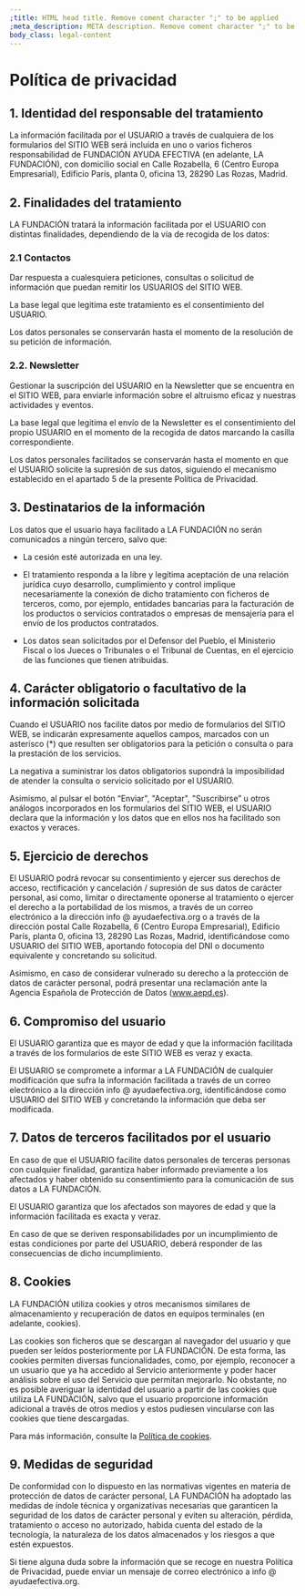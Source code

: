 ```yaml
---
;title: HTML head title. Remove coment character ";" to be applied
;meta_description: META description. Remove coment character ";" to be applied
body_class: legal-content
---
```


# Política de privacidad

## 1. Identidad del responsable del tratamiento

La información facilitada por el USUARIO a través de cualquiera de los formularios del SITIO WEB será incluida en uno o varios ficheros responsabilidad de FUNDACIÓN AYUDA EFECTIVA (en adelante, LA FUNDACIÓN), con domicilio social en Calle Rozabella, 6 (Centro Europa Empresarial), Edificio París, planta 0, oficina 13, 28290 Las Rozas, Madrid.

## 2. Finalidades del tratamiento

LA FUNDACIÓN tratará la información facilitada por el USUARIO con distintas finalidades, dependiendo de la vía de recogida de los datos:

### 2.1 Contactos

Dar respuesta a cualesquiera peticiones, consultas o solicitud de información que puedan remitir los USUARIOS del SITIO WEB.

La base legal que legitima este tratamiento es el consentimiento del USUARIO.

Los datos personales se conservarán hasta el momento de la resolución de su petición de información.

### 2.2. Newsletter

Gestionar la suscripción del USUARIO en la Newsletter que se encuentra en el SITIO WEB, para enviarle información sobre el altruismo eficaz y nuestras actividades y eventos.

La base legal que legitima el envío de la Newsletter es el consentimiento del propio USUARIO en el momento de la recogida de datos marcando la casilla correspondiente.

Los datos personales facilitados se conservarán hasta el momento en que el USUARIO solicite la supresión de sus datos, siguiendo el mecanismo establecido en el apartado 5 de la presente Política de Privacidad.

## 3. Destinatarios de la información

Los datos que el usuario haya facilitado a LA FUNDACIÓN no serán comunicados a ningún tercero, salvo que:

- La cesión esté autorizada en una ley.

- El tratamiento responda a la libre y legítima aceptación de una relación jurídica cuyo desarrollo, cumplimiento y control implique necesariamente la conexión de dicho tratamiento con ficheros de terceros, como, por ejemplo, entidades bancarias para la facturación de los productos o servicios contratados o empresas de mensajería para el envío de los productos contratados.

- Los datos sean solicitados por el Defensor del Pueblo, el Ministerio Fiscal o los Jueces o Tribunales o el Tribunal de Cuentas, en el ejercicio de las funciones que tienen atribuidas.

## 4. Carácter obligatorio o facultativo de la información solicitada

Cuando el USUARIO nos facilite datos por medio de formularios del SITIO WEB, se indicarán expresamente aquellos campos, marcados con un asterisco (*) que resulten ser obligatorios para la petición o consulta o para la prestación de los servicios.

La negativa a suministrar los datos obligatorios supondrá la imposibilidad de atender la consulta o servicio solicitado por el USUARIO.

Asimismo, al pulsar el botón “Enviar", "Aceptar", "Suscribirse” u otros análogos incorporados en los formularios del SITIO WEB, el USUARIO declara que la información y los datos que en ellos nos ha facilitado son exactos y veraces.

## 5. Ejercicio de derechos

El USUARIO podrá revocar su consentimiento y ejercer sus derechos de acceso, rectificación y cancelación / supresión de sus datos de carácter personal, así como, limitar o directamente oponerse al tratamiento o ejercer el derecho a la portabilidad de los mismos, a través de un correo electrónico a la dirección info @ ayudaefectiva.org o a través de la dirección postal Calle Rozabella, 6 (Centro Europa Empresarial), Edificio París, planta 0, oficina 13, 28290 Las Rozas, Madrid, identificándose como USUARIO del SITIO WEB, aportando fotocopia del DNI o documento equivalente y concretando su solicitud.

Asimismo, en caso de considerar vulnerado su derecho a la protección de datos de carácter personal, podrá presentar una reclamación ante la Agencia Española de Protección de Datos (www.aepd.es).

## 6. Compromiso del usuario

El USUARIO garantiza que es mayor de edad y que la información facilitada a través de los formularios de este SITIO WEB es veraz y exacta.

El USUARIO se compromete a informar a LA FUNDACIÓN de cualquier modificación que sufra la información facilitada a través de un correo electrónico a la dirección info @ ayudaefectiva.org, identificándose como USUARIO del SITIO WEB y concretando la información que deba ser modificada.

## 7. Datos de terceros facilitados por el usuario

En caso de que el USUARIO facilite datos personales de terceras personas con cualquier finalidad, garantiza haber informado previamente a los afectados y haber obtenido su consentimiento para la comunicación de sus datos a LA FUNDACIÓN.

El USUARIO garantiza que los afectados son mayores de edad y que la información facilitada es exacta y veraz.

En caso de que se deriven responsabilidades por un incumplimiento de estas condiciones por parte del USUARIO, deberá responder de las consecuencias de dicho incumplimiento.

## 8. Cookies

LA FUNDACIÓN utiliza cookies y otros mecanismos similares de almacenamiento y recuperación de datos en equipos terminales (en adelante, cookies).

Las cookies son ficheros que se descargan al navegador del usuario y que pueden ser leídos posteriormente por LA FUNDACIÓN. De esta forma, las cookies permiten diversas funcionalidades, como, por ejemplo, reconocer a un usuario que ya ha accedido al Servicio anteriormente y poder hacer análisis sobre el uso del Servicio que permitan mejorarlo. No obstante, no es posible averiguar la identidad del usuario a partir de las cookies que utiliza LA FUNDACIÓN, salvo que el usuario proporcione información adicional a través de otros medios y estos pudiesen vincularse con las cookies que tiene descargadas.

Para más información, consulte la [Política de cookies](cookies).

## 9. Medidas de seguridad

De conformidad con lo dispuesto en las normativas vigentes en materia de protección de datos de carácter personal, LA FUNDACIÓN ha adoptado las medidas de índole técnica y organizativas necesarias que garanticen la seguridad de los datos de carácter personal y eviten su alteración, pérdida, tratamiento o acceso no autorizado, habida cuenta del estado de la tecnología, la naturaleza de los datos almacenados y los riesgos a que estén expuestos.

Si tiene alguna duda sobre la información que se recoge en nuestra Política de Privacidad, puede enviar un mensaje de correo electrónico a info @ ayudaefectiva.org.
